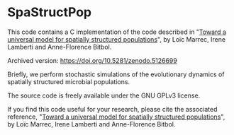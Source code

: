 # SpaStructPop
This code contains a C implementation of the code described in "[Toward a universal model for spatially structured populations](https://www.biorxiv.org/content/10.1101/2020.12.12.422518v1)", by Loïc Marrec, Irene Lamberti and Anne-Florence Bitbol.

Archived version: https://doi.org/10.5281/zenodo.5126699

Briefly, we perform stochastic simulations of the evolutionary dynamics of spatially structured microbial populations.

The source code is freely available under the GNU GPLv3 license.

If you find this code useful for your research, please cite the associated reference, "[Toward a universal model for spatially structured populations](https://www.biorxiv.org/content/10.1101/2020.12.12.422518v1)", by Loïc Marrec, Irene Lamberti and Anne-Florence Bitbol.
